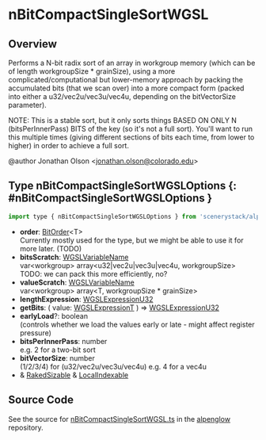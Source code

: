 # nBitCompactSingleSortWGSL

## Overview

Performs a N-bit radix sort of an array in workgroup memory (which can be of length workgroupSize * grainSize),
using a more complicated/computational but lower-memory approach by packing the accumulated bits (that we scan over)
into a more compact form (packed into either a u32/vec2u/vec3u/vec4u, depending on the bitVectorSize parameter).

NOTE: This is a stable sort, but it only sorts things BASED ON ONLY N (bitsPerInnerPass) BITS of the key (so it's not a
full sort). You'll want to run this multiple times (giving different sections of bits each time, from lower to higher)
in order to achieve a full sort.

@author Jonathan Olson &lt;jonathan.olson@colorado.edu&gt;

## Type nBitCompactSingleSortWGSLOptions {: #nBitCompactSingleSortWGSLOptions }


```js
import type { nBitCompactSingleSortWGSLOptions } from 'scenerystack/alpenglow';
```


- **order**: [BitOrder](../alpenglow/ConcreteType.md#BitOrder)&lt;T&gt;
<br>  Currently mostly used for the type, but we might be able to use it for more later. (TODO)
- **bitsScratch**: [WGSLVariableName](../alpenglow/WGSLString.md#WGSLVariableName)
<br>  var&lt;workgroup&gt; array&lt;u32|vec2u|vec3u|vec4u, workgroupSize&gt; TODO: we can pack this more efficiently, no?
- **valueScratch**: [WGSLVariableName](../alpenglow/WGSLString.md#WGSLVariableName)
<br>  var&lt;workgroup&gt; array&lt;T, workgroupSize * grainSize&gt;
- **lengthExpression**: [WGSLExpressionU32](../alpenglow/WGSLString.md#WGSLExpressionU32)
- **getBits**: ( value: [WGSLExpressionT](../alpenglow/WGSLString.md#WGSLExpressionT) ) =&gt; [WGSLExpressionU32](../alpenglow/WGSLString.md#WGSLExpressionU32)
- **earlyLoad**?: <span style="color: hsla(calc(var(--md-hue) + 180deg),80%,40%,1);">boolean</span>
<br>  (controls whether we load the values early or late - might affect register pressure)
- **bitsPerInnerPass**: <span style="color: hsla(calc(var(--md-hue) + 180deg),80%,40%,1);">number</span>
<br>  e.g. 2 for a two-bit sort
- **bitVectorSize**: <span style="color: hsla(calc(var(--md-hue) + 180deg),80%,40%,1);">number</span>
<br>  (1/2/3/4) for (u32/vec2u/vec3u/vec4u) e.g. 4 for a vec4u
- &amp; [RakedSizable](../alpenglow/WGSLUtils.md#RakedSizable) &amp; [LocalIndexable](../alpenglow/WGSLUtils.md#LocalIndexable)




## Source Code

See the source for [nBitCompactSingleSortWGSL.ts](https://github.com/phetsims/alpenglow/blob/main/js/webgpu/wgsl/gpu/nBitCompactSingleSortWGSL.ts) in the [alpenglow](https://github.com/phetsims/alpenglow) repository.
